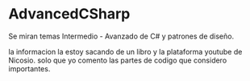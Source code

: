 # AdvancedCSharp
Se miran temas Intermedio - Avanzado de C# y patrones de diseño.

la informacion la estoy sacando de un libro y la plataforma youtube de Nicosio.
solo que yo comento las partes de codigo que considero importantes.

